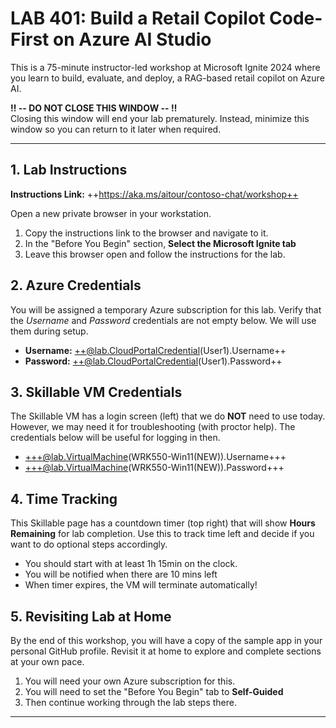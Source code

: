 <!-- 
DO NOT DELETE OR EDIT THIS FILE UNLESS YOU ARE AN INSTRUCTOR FOR LAB 401
This file is dynamically retrieved and used by the Skillable VM as the Instruction Guide
-->

# LAB 401: Build a Retail Copilot Code-First on Azure AI Studio

This is a 75-minute instructor-led workshop at Microsoft Ignite 2024 where you learn to build, evaluate, and deploy, a RAG-based retail copilot on Azure AI.

**‼️ -- DO NOT CLOSE THIS WINDOW -- ‼️** <br/> Closing this window will end your lab prematurely. Instead, minimize this window so you can return to it later when required.

---

## 1. Lab Instructions

**Instructions Link:** ++https://aka.ms/aitour/contoso-chat/workshop++

Open a new private browser in your workstation. 

1. Copy the instructions link to the browser and navigate to it.
1. In the "Before You Begin" section, **Select the Microsoft Ignite tab**
1. Leave this browser open and follow the instructions for the lab.

## 2. Azure Credentials

You will be assigned a temporary Azure subscription for this lab. Verify that the _Username_ and _Password_ credentials are not empty below. We will use them during setup.

- **Username:** ++@lab.CloudPortalCredential(User1).Username++
- **Password:** ++@lab.CloudPortalCredential(User1).Password++

## 3. Skillable VM Credentials

The Skillable VM has a login screen (left) that we do **NOT** need to use today. However, we may need it for troubleshooting (with proctor help). The credentials below will be useful for logging in then.

- +++@lab.VirtualMachine(WRK550-Win11(NEW)).Username+++
- +++@lab.VirtualMachine(WRK550-Win11(NEW)).Password+++

## 4. Time Tracking

This Skillable page has a countdown timer (top right) that will show **Hours Remaining** for lab completion. Use this to track time left and decide if you want to do optional steps accordingly. 

- You should start with at least 1h 15min on the clock.
- You will be notified when there are 10 mins left
- When timer expires, the VM will terminate automatically!
 
## 5. Revisiting Lab at Home

By the end of this workshop, you will have a copy of the sample app in your personal GitHub profile. Revisit it at home to explore and complete sections at your own pace. 

1. You will need your own Azure subscription for this.
1. You will need to set the "Before You Begin" tab to **Self-Guided** 
1. Then continue working through the lab steps there.

---